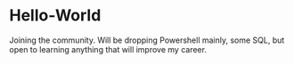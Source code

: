 # Hello-World
Joining the community. Will be dropping Powershell mainly, some SQL, but open to learning anything that will improve my career. 
